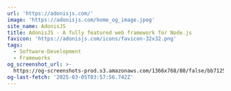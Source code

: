 ```yaml
---
url: 'https://adonisjs.com/'
image: 'https://adonisjs.com/home_og_image.jpeg'
site_name: AdonisJS
title: AdonisJS - A fully featured web framework for Node.js
favicon: 'https://adonisjs.com/icons/favicon-32x32.png'
tags:
  - Software-Development
  - Frameworks
og_screenshot_url: >-
  https://og-screenshots-prod.s3.amazonaws.com/1366x768/80/false/bb7125f475acebc012c6088f0af0884c5e5b38c372267e7ef12fc5d3ef2bd6a2.jpeg
og-last-fetch: '2025-03-05T03:57:56.742Z'
---
```


